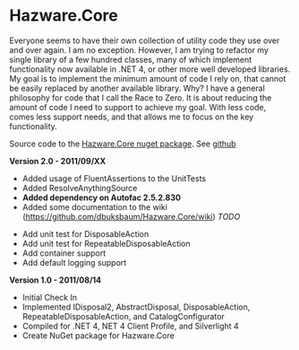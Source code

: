 Hazware.Core
============

Everyone seems to have their own collection of utility code they use over and over again. I am 
no exception. However, I am trying to refactor my single library of a few hundred classes, many 
of which implement functionality now available in .NET 4, or other more well developed libraries. 
My goal is to implement the minimum amount of code I rely on, that cannot be easily replaced by 
another available library. Why? I have a general philosophy for code that I call the Race to Zero. 
It is about reducing the amount of code I need to support to achieve my goal. With less code, 
comes less support needs, and that allows me to focus on the key functionality.

Source code to the [Hazware.Core nuget package](http://nuget.org/List/Packages/Hazware.Core).
See [github](https://github.com/dbuksbaum/Hazware.Core)

__Version 2.0 - 2011/09/XX__
  * Added usage of FluentAssertions to the UnitTests
  * Added ResolveAnythingSource
  * **Added dependency on Autofac 2.5.2.830**
  * Added some documentation to the wiki (https://github.com/dbuksbaum/Hazware.Core/wiki)
  _TODO_
  + Add unit test for DisposableAction
  + Add unit test for RepeatableDisposableAction
  + Add container support
  + Add default logging support

__Version 1.0 - 2011/08/14__

  * Initial Check In
  * Implemented IDisposal2, AbstractDisposal, DisposableAction, RepeatableDisposableAction, and CatalogConfigurator
  * Compiled for .NET 4, NET 4 Client Profile, and Silverlight 4
  * Create NuGet package for Hazware.Core
